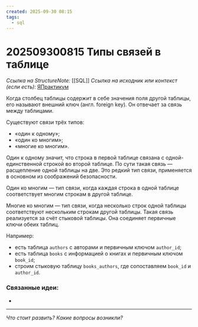 ```yaml
---
created: 2025-09-30 08:15
tags:
  - sql
---
```

# 202509300815 Типы связей в таблице

*Ссылка на StructureNote:* [[SQL]]
*Ссылка на исходник или контекст (если есть):* [ЯПрактикум](https://practicum.yandex.ru/learn/backend-nodejs/courses/a4214ab0-2146-4152-b90e-651bf4c7ca5e/sprints/564244/topics/1b53ba64-4733-4307-b1cd-4bdadedf0af9/lessons/41e0b08a-0070-4ebb-b5c9-307e1b60faf5/)

Когда столбец таблицы содержит в себе значения поля другой таблицы, его называют внешний ключ (англ. foreign key). Он отвечает за связь между таблицами.

Существуют связи трёх типов:

- «один к одному»;
- «один ко многим»;
- «многие ко многим».

Один к одному значит, что строка в первой таблице связана с одной-единственной строкой во второй таблице. По сути такая связь — расщепление одной таблицы на две. Это редкий тип связи, применяется в основном из соображений безопасности.

Один ко многим — тип связи, когда каждая строка в одной таблице соответствует многим строкам в другой таблице.

Многие ко многим — тип связи, когда несколько строк одной таблицы соответствуют нескольким строкам другой таблицы. Такая связь реализуется за счёт стыковой таблицы. Она соединяет первичные ключи обеих таблиц.

Например:

- есть таблица `authors` с авторами и первичным ключом `author_id`;
- есть таблица `books` с информацией о книгах и первичным ключом `book_id`;
- строим стыковую таблицу `books_authors`, где сопоставляем `book_id` и `author_id`.

### Связанные идеи:

* 
---

*Что стоит развить? Какие вопросы возникли?*
